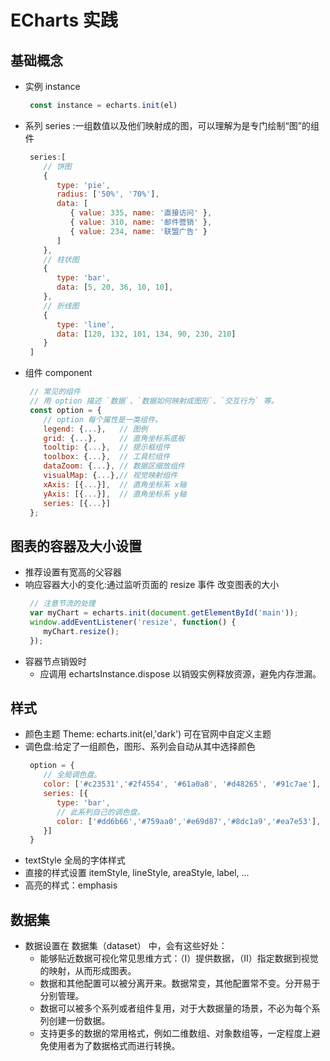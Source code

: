 # ECharts 实践
## 基础概念
* 实例 instance
   ```js
    const instance = echarts.init(el)
   ```
* 系列 series :一组数值以及他们映射成的图，可以理解为是专门绘制“图”的组件
  ```js
   series:[
      // 饼图
      {
         type: 'pie',
         radius: ['50%', '70%'],
         data: [
            { value: 335, name: '直接访问' },
            { value: 310, name: '邮件营销' },
            { value: 234, name: '联盟广告' }
         ]
      },
      // 柱状图
      {
         type: 'bar',
         data: [5, 20, 36, 10, 10],
      },
      // 折线图 
      {
         type: 'line',
         data: [120, 132, 101, 134, 90, 230, 210]
      }
   ]

  ```
* 组件 component
  ```js
   // 常见的组件
   // 用 option 描述 `数据`、`数据如何映射成图形`、`交互行为` 等。
   const option = {
      // option 每个属性是一类组件。
      legend: {...},   // 图例
      grid: {...},     // 直角坐标系底板
      tooltip: {...},  // 提示框组件
      toolbox: {...},  // 工具栏组件
      dataZoom: {...}, // 数据区缩放组件
      visualMap: {...},// 视觉映射组件
      xAxis: [{...}],  // 直角坐标系 x轴
      yAxis: [{...}],  // 直角坐标系 y轴
      series: [{...}]
   };
  ```
## 图表的容器及大小设置
* 推荐设置有宽高的父容器
* 响应容器大小的变化:通过监听页面的 resize 事件 改变图表的大小
  ```js
   // 注意节流的处理
   var myChart = echarts.init(document.getElementById('main'));
   window.addEventListener('resize', function() {
      myChart.resize();
   });
  ```
* 容器节点销毁时
  - 应调用 echartsInstance.dispose 以销毁实例释放资源，避免内存泄漏。
## 样式
* 颜色主题 Theme: echarts.init(el,'dark') 可在官网中自定义主题
* 调色盘:给定了一组颜色，图形、系列会自动从其中选择颜色
  ```js
   option = {
      // 全局调色盘。
      color: ['#c23531','#2f4554', '#61a0a8', '#d48265', '#91c7ae'],
      series: [{
         type: 'bar',
         // 此系列自己的调色盘。
         color: ['#dd6b66','#759aa0','#e69d87','#8dc1a9','#ea7e53'],
      }]
   }
  ```
* textStyle 全局的字体样式
* 直接的样式设置 itemStyle, lineStyle, areaStyle, label, ...
* 高亮的样式：emphasis
## 数据集
* 数据设置在 数据集（dataset） 中，会有这些好处：
  - 能够贴近数据可视化常见思维方式：（I）提供数据，（II）指定数据到视觉的映射，从而形成图表。
  - 数据和其他配置可以被分离开来。数据常变，其他配置常不变。分开易于分别管理。
  - 数据可以被多个系列或者组件复用，对于大数据量的场景，不必为每个系列创建一份数据。
  - 支持更多的数据的常用格式，例如二维数组、对象数组等，一定程度上避免使用者为了数据格式而进行转换。
